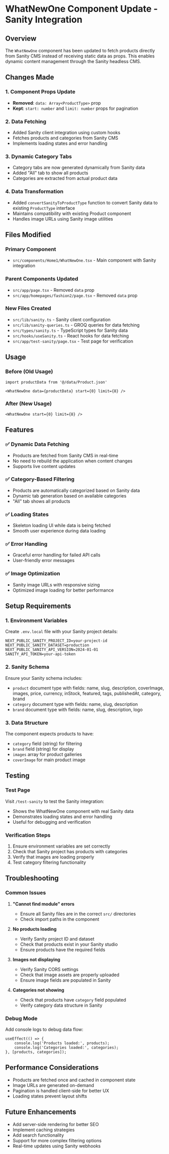 # WhatNewOne Component Update - Sanity Integration

## Overview

The `WhatNewOne` component has been updated to fetch products directly from Sanity CMS instead of receiving static data as props. This enables dynamic content management through the Sanity headless CMS.

## Changes Made

### 1. Component Props Update
- **Removed**: `data: Array<ProductType>` prop
- **Kept**: `start: number` and `limit: number` props for pagination

### 2. Data Fetching
- Added Sanity client integration using custom hooks
- Fetches products and categories from Sanity CMS
- Implements loading states and error handling

### 3. Dynamic Category Tabs
- Category tabs are now generated dynamically from Sanity data
- Added "All" tab to show all products
- Categories are extracted from actual product data

### 4. Data Transformation
- Added `convertSanityToProductType` function to convert Sanity data to existing `ProductType` interface
- Maintains compatibility with existing Product component
- Handles image URLs using Sanity image utilities

## Files Modified

### Primary Component
- `src/components/Home1/WhatNewOne.tsx` - Main component with Sanity integration

### Parent Components Updated
- `src/app/page.tsx` - Removed `data` prop
- `src/app/homepages/fashion2/page.tsx` - Removed `data` prop

### New Files Created
- `src/lib/sanity.ts` - Sanity client configuration
- `src/lib/sanity-queries.ts` - GROQ queries for data fetching
- `src/types/sanity.ts` - TypeScript types for Sanity data
- `src/hooks/useSanity.ts` - React hooks for data fetching
- `src/app/test-sanity/page.tsx` - Test page for verification

## Usage

### Before (Old Usage)
```tsx
import productData from '@/data/Product.json'

<WhatNewOne data={productData} start={0} limit={8} />
```

### After (New Usage)
```tsx
<WhatNewOne start={0} limit={8} />
```

## Features

### ✅ Dynamic Data Fetching
- Products are fetched from Sanity CMS in real-time
- No need to rebuild the application when content changes
- Supports live content updates

### ✅ Category-Based Filtering
- Products are automatically categorized based on Sanity data
- Dynamic tab generation based on available categories
- "All" tab shows all products

### ✅ Loading States
- Skeleton loading UI while data is being fetched
- Smooth user experience during data loading

### ✅ Error Handling
- Graceful error handling for failed API calls
- User-friendly error messages

### ✅ Image Optimization
- Sanity image URLs with responsive sizing
- Optimized image loading for better performance

## Setup Requirements

### 1. Environment Variables
Create `.env.local` file with your Sanity project details:

```env
NEXT_PUBLIC_SANITY_PROJECT_ID=your-project-id
NEXT_PUBLIC_SANITY_DATASET=production
NEXT_PUBLIC_SANITY_API_VERSION=2024-01-01
SANITY_API_TOKEN=your-api-token
```

### 2. Sanity Schema
Ensure your Sanity schema includes:
- `product` document type with fields: name, slug, description, coverImage, images, price, currency, inStock, featured, tags, publishedAt, category, brand
- `category` document type with fields: name, slug, description
- `brand` document type with fields: name, slug, description, logo

### 3. Data Structure
The component expects products to have:
- `category` field (string) for filtering
- `brand` field (string) for display
- `images` array for product galleries
- `coverImage` for main product image

## Testing

### Test Page
Visit `/test-sanity` to test the Sanity integration:
- Shows the WhatNewOne component with real Sanity data
- Demonstrates loading states and error handling
- Useful for debugging and verification

### Verification Steps
1. Ensure environment variables are set correctly
2. Check that Sanity project has products with categories
3. Verify that images are loading properly
4. Test category filtering functionality

## Troubleshooting

### Common Issues

1. **"Cannot find module" errors**
   - Ensure all Sanity files are in the correct `src/` directories
   - Check import paths in the component

2. **No products loading**
   - Verify Sanity project ID and dataset
   - Check that products exist in your Sanity studio
   - Ensure products have the required fields

3. **Images not displaying**
   - Verify Sanity CORS settings
   - Check that image assets are properly uploaded
   - Ensure image fields are populated in Sanity

4. **Categories not showing**
   - Check that products have `category` field populated
   - Verify category data structure in Sanity

### Debug Mode
Add console logs to debug data flow:
```tsx
useEffect(() => {
    console.log('Products loaded:', products);
    console.log('Categories loaded:', categories);
}, [products, categories]);
```

## Performance Considerations

- Products are fetched once and cached in component state
- Image URLs are generated on-demand
- Pagination is handled client-side for better UX
- Loading states prevent layout shifts

## Future Enhancements

- Add server-side rendering for better SEO
- Implement caching strategies
- Add search functionality
- Support for more complex filtering options
- Real-time updates using Sanity webhooks 